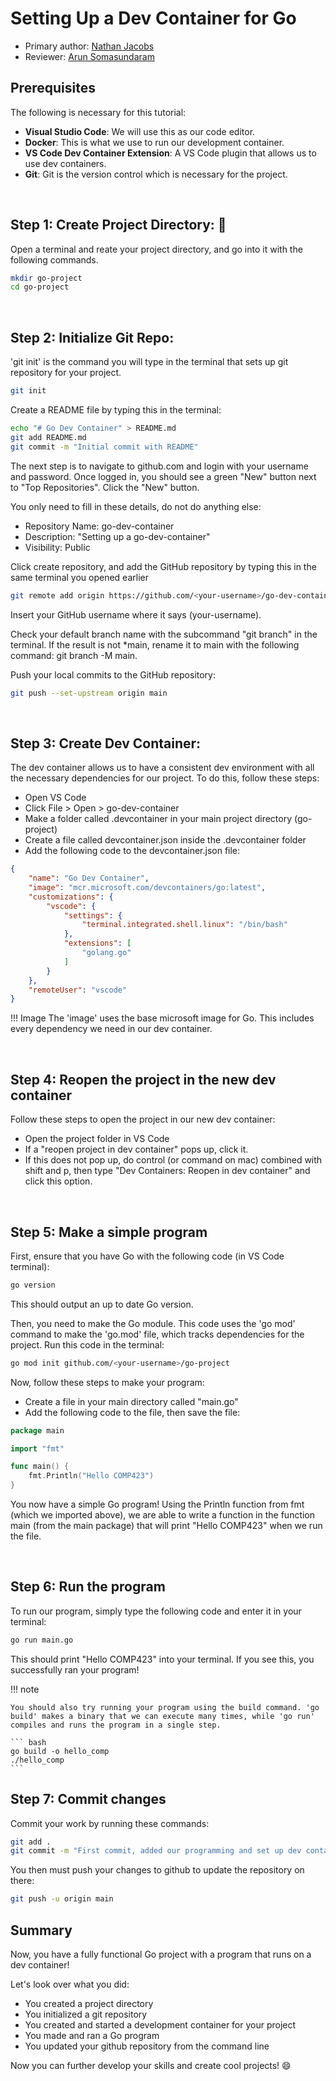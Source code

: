 # Setting Up a Dev Container for Go

* Primary author: [Nathan Jacobs](https://github.com/nathjaco1016)
* Reviewer: [Arun Somasundaram](https://github.com/asomasu2)

## **Prerequisites**

The following is necessary for this tutorial:

* **Visual Studio Code**: We will use this as our code editor.
* **Docker**: This is what we use to run our development container.
* **VS Code Dev Container Extension**: A VS Code plugin that allows us to use dev containers.
* **Git**: Git is the version control which is necessary for the project.

<br>

## **Step 1**: Create Project Directory: :rocket:

Open a terminal and reate your project directory, and go into it with the following commands.

``` bash
mkdir go-project
cd go-project
```

<br>

## **Step 2**: Initialize Git Repo:

'git init' is the command you will type in the terminal that sets up git repository for your project.

``` bash
git init
```

Create a README file by typing this in the terminal:

``` bash
echo "# Go Dev Container" > README.md
git add README.md
git commit -m "Initial commit with README"
```

The next step is to navigate to github.com and login with your username and password. Once logged in, you should see a green "New" 
button next to "Top Repositories". Click the "New" button. 

You only need to fill in these details, do not do anything else:

- Repository Name: go-dev-container
- Description: "Setting up a go-dev-container"
- Visibility: Public

Click create repository, and add the GitHub repository by typing this in the same terminal you opened earlier

``` bash
git remote add origin https://github.com/<your-username>/go-dev-container.git
``` 
Insert your GitHub username where it says (your-username).

Check your default branch name with the subcommand "git branch" in the terminal. If the result is not *main, rename it to main with the following command: git branch -M main.

Push your local commits to the GitHub repository:

```bash
git push --set-upstream origin main
```

<br>

## **Step 3**: Create Dev Container:

The dev container allows us to have a consistent dev environment with all the necessary dependencies for our project.
To do this, follow these steps:

* Open VS Code
* Click File > Open > go-dev-container
* Make a folder called .devcontainer in your main project directory (go-project)
* Create a file called devcontainer.json inside the .devcontainer folder
* Add the following code to the devcontainer.json file:

``` json
{
    "name": "Go Dev Container",
    "image": "mcr.microsoft.com/devcontainers/go:latest",
    "customizations": {
        "vscode": {
            "settings": {
                "terminal.integrated.shell.linux": "/bin/bash"
            },
            "extensions": [
                "golang.go"
            ]
        }
    },
    "remoteUser": "vscode"
}
```

!!! Image
    The 'image' uses the base microsoft image for Go. This includes every dependency we need in our dev container.

<br>

## **Step 4**: Reopen the project in the new dev container

Follow these steps to open the project in our new dev container:

* Open the project folder in VS Code
* If a "reopen project in dev container" pops up, click it.
* If this does not pop up, do control (or command on mac) combined with shift and p, then type "Dev Containers: Reopen in dev container" and click this option.

<br>

## **Step 5**: Make a simple program

First, ensure that you have Go with the following code (in VS Code terminal):

``` bash
go version
```

This should output an up to date Go version.

Then, you need to make the Go module. This code uses the 'go mod' command to make the 'go.mod' file, which tracks dependencies for the project. Run this code in the terminal:

``` bash
go mod init github.com/<your-username>/go-project
```

Now, follow these steps to make your program:

* Create a file in your main directory called "main.go"
* Add the following code to the file, then save the file:

``` Go
package main

import "fmt"

func main() {
    fmt.Println("Hello COMP423")
}
```

You now have a simple Go program! Using the Println function from fmt (which we imported above), we are able to write a function in the function main (from the main package) that will print "Hello COMP423" when we run the file. 

<br>

## **Step 6**: Run the program

To run our program, simply type the following code and enter it in your terminal:

``` bash
go run main.go
```

This should print "Hello COMP423" into your terminal. If you see this, you successfully ran your program!

!!! note

    You should also try running your program using the build command. 'go build' makes a binary that we can execute many times, while 'go run' compiles and runs the program in a single step.

    ``` bash
    go build -o hello_comp
    ./hello_comp
    ```

## **Step 7**: Commit changes

Commit your work by running these commands:

``` bash
git add .
git commit -m "First commit, added our programming and set up dev container."
```

You then must push your changes to github to update the repository on there:

``` bash
git push -u origin main
```

## **Summary**

Now, you have a fully functional Go project with a program that runs on a dev container!

Let's look over what you did:

* You created a project directory
* You initialized a git repository
* You created and started a development container for your project
* You made and ran a Go program
* You updated your github repository from the command line

Now you can further develop your skills and create cool projects! :smile: